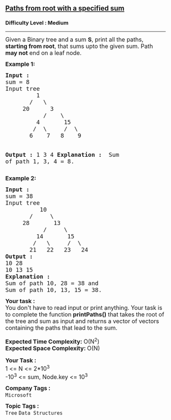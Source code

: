 <h2><a href="https://www.geeksforgeeks.org/problems/paths-from-root-with-a-specified-sum/1">Paths from root with a specified sum</a></h2><h3>Difficulty Level : Medium</h3><hr><div class="problems_problem_content__Xm_eO"><p><span style="font-size: 18px;">Given a <span class="wiseone-analysis-result wiseone-analysis-result-entity">Binary tree</span> and a sum&nbsp;<strong>S</strong>, print all the paths, <strong>starting from root</strong>, that sums upto the given sum. Path <strong>may not</strong> end on a <span class="wiseone-analysis-result wiseone-analysis-result-entity">leaf node</span>.</span></p>
<p><strong><span style="font-size: 18px;">Example 1:</span></strong></p>
<pre><span style="font-size: 18px;"><strong>Input : </strong>
sum = 8
Input tree
         1
       /   \
     20      3
           /    \
         4       15   
        /  \     /  \
       6    7   8    9      

<strong>Output :</strong>
1 3 4
<strong>Explanation : </strong>
Sum of path 1, 3, 4 = 8.</span></pre>
<p><strong><span style="font-size: 18px;">Example 2:</span></strong></p>
<pre><span style="font-size: 18px;"><strong>Input : </strong>
sum = 38<br>Input tree
          10
       /     \
     28       13
           /     \
         14       15
        /   \     /  \
       21   22   23   24
<strong>Output :</strong>
10 28
10 13 15  
<strong>Explanation :</strong>
Sum of path 10, 28 = 38 and
Sum of path 10, 13, 15 = 38.</span></pre>
<div><strong><span style="font-size: 18px;">Your task :</span></strong></div>
<div><span style="font-size: 18px;">You don't have to read input or print anything. Your task is to complete the function <strong>printPaths()</strong> that takes the root of the tree and sum as input and returns a vector of vectors containing the paths that lead to the sum.</span></div>
<div>&nbsp;</div>
<div><strong><span style="font-size: 18px;"><span class="wiseone-analysis-result wiseone-analysis-result-entity">Expected Time</span> Complexity: </span></strong><span style="font-size: 18px;">O(N<sup>2</sup>)</span></div>
<div><strong><span style="font-size: 18px;">Expected <span class="wiseone-analysis-result wiseone-analysis-result-entity">Space Complexity</span>: </span></strong><span style="font-size: 18px;"><span class="wiseone-analysis-result wiseone-analysis-result-entity">O(N)</span></span></div>
<div>&nbsp;</div>
<div><strong><span style="font-size: 18px;">Your Task :</span></strong></div>
<div><span style="font-size: 18px;">1 &lt;= N &lt;= 2*10<sup>3</sup></span></div>
<div><span style="font-size: 18px;">-10<sup>3</sup>&nbsp;&lt;= sum, Node.key &lt;= 10<sup>3</sup></span></div></div><p><span style=font-size:18px><strong>Company Tags : </strong><br><code>Microsoft</code>&nbsp;<br><p><span style=font-size:18px><strong>Topic Tags : </strong><br><code>Tree</code>&nbsp;<code>Data Structures</code>&nbsp;